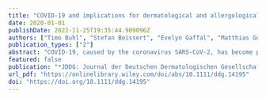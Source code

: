```yaml
---
title: "COVID-19 and implications for dermatological and allergological diseases"
date: 2020-01-01
publishDate: 2022-11-25T19:35:44.909096Z
authors: ["Timo Buhl", "Stefan Beissert", "Evelyn Gaffal", "Matthias Goebeler", "Michael Hertl", "Cornelia Mauch", "Kristian Reich", "Enno Schmidt", "Michael P. Schön", "Michael Sticherling", "Cord Sunderkötter", "Claudia Traidl‐Hoffmann", "Thomas Werfel", "Dagmar Wilsman‐Theis", "Margitta Worm"]
publication_types: ["2"]
abstract: "COVID-19, caused by the coronavirus SARS-CoV-2, has become pandemic. A further level of complexity opens up as soon as we look at diseases whose pathogenesis and therapy involve different immunological signaling pathways, which are potentially affected by COVID-19. Medical treatments must often be reassessed and questioned in connection with this infection. This article summarizes the current knowledge of COVID-19 in the light of major dermatological and allergological diseases. It identifies medical areas lacking sufficient data and draws conclusions for the management of our patients during the pandemic. We focus on common chronic inflammatory skin diseases with complex immunological pathogenesis: psoriasis, eczema including atopic dermatitis, type I allergies, autoimmune blistering and inflammatory connective tissue diseases, vasculitis, and skin cancers. Since several other inflammatory skin diseases display related or comparable immunological reactions, clustering of the various inflammatory dermatoses into different disease patterns may help with therapeutic decisions. Thus, following these patterns of skin inflammation, our review may supply treatment recommendations and thoughtful considerations for disease management even beyond the most frequent diseases discussed here."
featured: false
publication: "*JDDG: Journal der Deutschen Dermatologischen Gesellschaft*"
url_pdf: "https://onlinelibrary.wiley.com/doi/abs/10.1111/ddg.14195"
doi: "https://doi.org/10.1111/ddg.14195"
---
```


